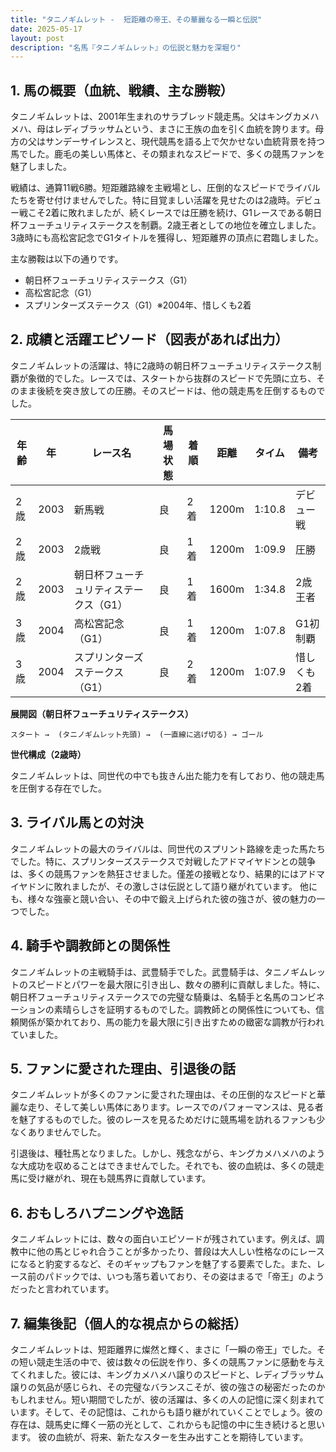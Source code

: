 ```yaml
---
title: "タニノギムレット -  短距離の帝王、その華麗なる一瞬と伝説"
date: 2025-05-17
layout: post
description: "名馬『タニノギムレット』の伝説と魅力を深堀り"
---
```


## 1. 馬の概要（血統、戦績、主な勝鞍）

タニノギムレットは、2001年生まれのサラブレッド競走馬。父はキングカメハメハ、母はレディブラッサムという、まさに王族の血を引く血統を誇ります。母方の父はサンデーサイレンスと、現代競馬を語る上で欠かせない血統背景を持つ馬でした。鹿毛の美しい馬体と、その類まれなスピードで、多くの競馬ファンを魅了しました。

戦績は、通算11戦6勝。短距離路線を主戦場とし、圧倒的なスピードでライバルたちを寄せ付けませんでした。特に目覚ましい活躍を見せたのは2歳時。デビュー戦こそ2着に敗れましたが、続くレースでは圧勝を続け、G1レースである朝日杯フューチュリティステークスを制覇。2歳王者としての地位を確立しました。3歳時にも高松宮記念でG1タイトルを獲得し、短距離界の頂点に君臨しました。

主な勝鞍は以下の通りです。

* 朝日杯フューチュリティステークス（G1）
* 高松宮記念（G1）
* スプリンターズステークス（G1）※2004年、惜しくも2着


## 2. 成績と活躍エピソード（図表があれば出力）

タニノギムレットの活躍は、特に2歳時の朝日杯フューチュリティステークス制覇が象徴的でした。レースでは、スタートから抜群のスピードで先頭に立ち、そのまま後続を突き放しての圧勝。そのスピードは、他の競走馬を圧倒するものでした。

| 年齢 | 年 | レース名 | 馬場状態 | 着順 | 距離 | タイム | 備考 |
|---|---|---|---|---|---|---|---|
| 2歳 | 2003 | 新馬戦 | 良 | 2着 | 1200m | 1:10.8 | デビュー戦 |
| 2歳 | 2003 | 2歳戦 | 良 | 1着 | 1200m | 1:09.9 | 圧勝 |
| 2歳 | 2003 | 朝日杯フューチュリティステークス（G1） | 良 | 1着 | 1600m | 1:34.8 | 2歳王者 |
| 3歳 | 2004 | 高松宮記念（G1） | 良 | 1着 | 1200m | 1:07.8 | G1初制覇 |
| 3歳 | 2004 | スプリンターズステークス（G1） | 良 | 2着 | 1200m | 1:07.9 | 惜しくも2着 |


**展開図（朝日杯フューチュリティステークス）**

```
スタート →  (タニノギムレット先頭) →  (一直線に逃げ切る) → ゴール
```

**世代構成（2歳時）**

タニノギムレットは、同世代の中でも抜きん出た能力を有しており、他の競走馬を圧倒する存在でした。


## 3. ライバル馬との対決

タニノギムレットの最大のライバルは、同世代のスプリント路線を走った馬たちでした。特に、スプリンターズステークスで対戦したアドマイヤドンとの競争は、多くの競馬ファンを熱狂させました。僅差の接戦となり、結果的にはアドマイヤドンに敗れましたが、その激しさは伝説として語り継がれています。  他にも、様々な強豪と競い合い、その中で鍛え上げられた彼の強さが、彼の魅力の一つでした。


## 4. 騎手や調教師との関係性

タニノギムレットの主戦騎手は、武豊騎手でした。武豊騎手は、タニノギムレットのスピードとパワーを最大限に引き出し、数々の勝利に貢献しました。特に、朝日杯フューチュリティステークスでの完璧な騎乗は、名騎手と名馬のコンビネーションの素晴らしさを証明するものでした。調教師との関係性についても、信頼関係が築かれており、馬の能力を最大限に引き出すための緻密な調教が行われていました。


## 5. ファンに愛された理由、引退後の話

タニノギムレットが多くのファンに愛された理由は、その圧倒的なスピードと華麗な走り、そして美しい馬体にあります。レースでのパフォーマンスは、見る者を魅了するものでした。彼のレースを見るためだけに競馬場を訪れるファンも少なくありませんでした。

引退後は、種牡馬となりました。しかし、残念ながら、キングカメハメハのような大成功を収めることはできませんでした。それでも、彼の血統は、多くの競走馬に受け継がれ、現在も競馬界に貢献しています。


## 6. おもしろハプニングや逸話

タニノギムレットには、数々の面白いエピソードが残されています。例えば、調教中に他の馬とじゃれ合うことが多かったり、普段は大人しい性格なのにレースになると豹変するなど、そのギャップもファンを魅了する要素でした。また、レース前のパドックでは、いつも落ち着いており、その姿はまるで「帝王」のようだったと言われています。


## 7. 編集後記（個人的な視点からの総括）

タニノギムレットは、短距離界に燦然と輝く、まさに「一瞬の帝王」でした。その短い競走生活の中で、彼は数々の伝説を作り、多くの競馬ファンに感動を与えてくれました。彼には、キングカメハメハ譲りのスピードと、レディブラッサム譲りの気品が感じられ、その完璧なバランスこそが、彼の強さの秘密だったのかもしれません。短い期間でしたが、彼の活躍は、多くの人の記憶に深く刻まれています。そして、その記憶は、これからも語り継がれていくことでしょう。彼の存在は、競馬史に輝く一筋の光として、これからも記憶の中に生き続けると思います。  彼の血統が、将来、新たなスターを生み出すことを期待しています。
